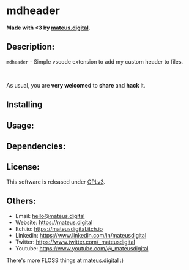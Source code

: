 # mdheader

**Made with <3 by [mateus.digital](https://mateus.digital).**

## Description:

<!-- <p align="center">
    <img style="border-radius: 10px;" src="./resources/readme_game.gif"/>
</p> -->


```mdheader``` - Simple vscode extension to add my custom header to files.


<br>

As usual, you are **very welcomed** to **share** and **hack** it.


## Installing

## Usage:

## Dependencies:

## License:

This software is released under [GPLv3](https://www.gnu.org/licenses/gpl-3.0.en.html).


## Others:

- Email: hello@mateus.digital
- Website: https://mateus.digital
- Itch.io: https://mateusdigital.itch.io
- Linkedin: https://www.linkedin.com/in/mateusdigital
- Twitter: https://www.twitter.com/_mateusdigital
- Youtube: https://www.youtube.com/@_mateusdigital

There's more FLOSS things at [mateus.digital](https://mateus.digital) :)
